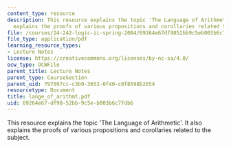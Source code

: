 ```yaml
---
content_type: resource
description: This resource explains the topic 'The Language of Arithmetic'. It also
  explains the proofs of various propositions and corollaries related to the subject.
file: /courses/24-242-logic-ii-spring-2004/69264e67df9852bb9c5eb003b6c7fdb6_lange_of_arithmt.pdf
file_type: application/pdf
learning_resource_types:
- Lecture Notes
license: https://creativecommons.org/licenses/by-nc-sa/4.0/
ocw_type: OCWFile
parent_title: Lecture Notes
parent_type: CourseSection
parent_uid: 797097cc-c3b9-3653-0f40-c0f8598b2654
resourcetype: Document
title: lange_of_arithmt.pdf
uid: 69264e67-df98-52bb-9c5e-b003b6c7fdb6
---
```

This resource explains the topic 'The Language of Arithmetic'. It also explains the proofs of various propositions and corollaries related to the subject.